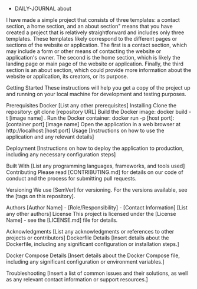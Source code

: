 
* DAILY-JOURNAL about 

I have made a simple project that consists of three templates: a contact section, a home section, and an about section" means that you have created a project that is relatively straightforward and includes only three templates. These templates likely correspond to the different pages or sections of the website or application. The first is a contact section, which may include a form or other means of contacting the website or application's owner. The second is the home section, which is likely the landing page or main page of the website or application. Finally, the third section is an about section, which could provide more information about the website or application, its creators, or its purpose.


Getting Started
These instructions will help you get a copy of the project up and running on your local machine for development and testing purposes.

Prerequisites
Docker
[List any other prerequisites]
Installing
Clone the repository: git clone [repository URL]
Build the Docker image: docker build -t [image name] .
Run the Docker container: docker run -p [host port]:[container port] [image name]
Open the application in a web browser at http://localhost:[host port]
Usage
[Instructions on how to use the application and any relevant details]

Deployment
[Instructions on how to deploy the application to production, including any necessary configuration steps]

Built With
[List any programming languages, frameworks, and tools used]
Contributing
Please read [CONTRIBUTING.md] for details on our code of conduct and the process for submitting pull requests.

Versioning
We use [SemVer] for versioning. For the versions available, see the [tags on this repository].

Authors
[Author Name] - [Role/Responsibility] - [Contact Information]
[List any other authors]
License
This project is licensed under the [License Name] - see the [LICENSE.md] file for details.

Acknowledgments
[List any acknowledgments or references to other projects or contributors]
Dockerfile Details
[Insert details about the Dockerfile, including any significant configuration or installation steps.]

Docker Compose Details
[Insert details about the Docker Compose file, including any significant configuration or environment variables.]

Troubleshooting
[Insert a list of common issues and their solutions, as well as any relevant contact information or support resources.]
